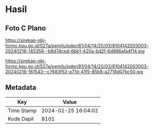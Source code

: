 # Hasil

## Foto C Plano

https://sirekap-obj-formc.kpu.go.id/527a/pemilu/pdpr/81/04/14/20/03/8104142003003-20240216-145358--b9d74ced-6bb1-420a-bd2f-6d966afa4f14.jpg

https://sirekap-obj-formc.kpu.go.id/527a/pemilu/pdpr/81/04/14/20/03/8104142003003-20240216-161543--c7683f52-a71d-41f5-85b8-a2718d07bc50.jpg


## Metadata

| Key        | Value               |
| ---------- | ------------------- |
| Time Stamp | 2024-02-25 16:04:02 |
| Kode Dapil | 8101                |



